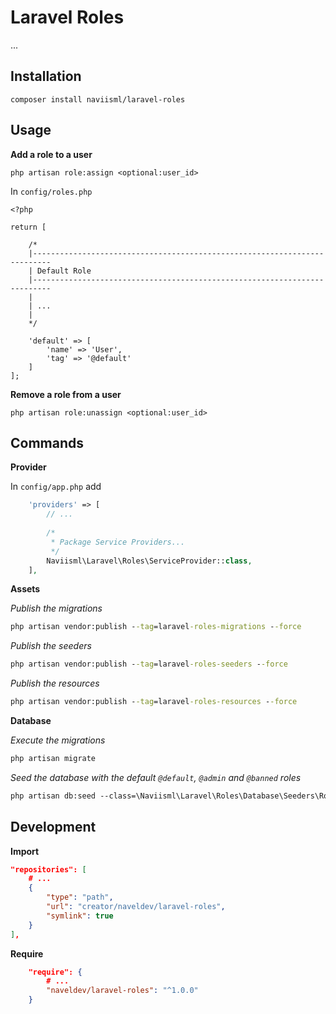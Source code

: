 # Laravel Roles

...

## Installation

```composer
composer install naviisml/laravel-roles
```

## Usage

**Add a role to a user**

```
php artisan role:assign <optional:user_id>
```

In `config/roles.php`

```
<?php

return [

    /*
    |--------------------------------------------------------------------------
    | Default Role
    |--------------------------------------------------------------------------
    |
    | ...
    |
    */

	'default' => [
		'name' => 'User',
		'tag' => '@default'
	]
];
```

**Remove a role from a user**

```
php artisan role:unassign <optional:user_id>
```

## Commands

**Provider**

In `config/app.php` add

```php
    'providers' => [
        // ...
        
        /*
         * Package Service Providers...
         */
        Naviisml\Laravel\Roles\ServiceProvider::class,
    ],
```

**Assets**

_Publish the migrations_

```cmd
php artisan vendor:publish --tag=laravel-roles-migrations --force
```

_Publish the seeders_

```cmd
php artisan vendor:publish --tag=laravel-roles-seeders --force
```

_Publish the resources_

```cmd
php artisan vendor:publish --tag=laravel-roles-resources --force
```

**Database**

_Execute the migrations_

```cmd
php artisan migrate
```

_Seed the database with the default `@default`, `@admin` and `@banned` roles_

```cmd
php artisan db:seed --class=\Naviisml\Laravel\Roles\Database\Seeders\RoleSeeder
```

## Development

**Import**

```json
"repositories": [
	# ...
	{
		"type": "path",
		"url": "creator/naveldev/laravel-roles",
		"symlink": true
	}
],
```

**Require**

```json
	"require": {
		# ...
		"naveldev/laravel-roles": "^1.0.0"
	}
```

